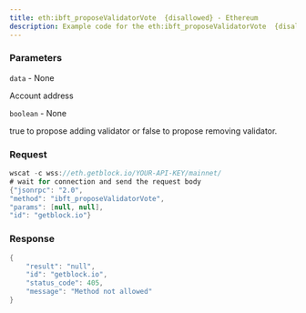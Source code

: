 ```yaml
---
title: eth:ibft_proposeValidatorVote  {disallowed} - Ethereum
description: Example code for the eth:ibft_proposeValidatorVote  {disallowed} ws method. Сomplete guide on how to use eth:ibft_proposeValidatorVote  {disallowed} ws in GetBlock.io Web3 documentation.
---
```


### Parameters


`data` - None

Account address

`boolean` - None

true to propose adding validator or false to propose removing validator.

### Request

``` java
wscat -c wss://eth.getblock.io/YOUR-API-KEY/mainnet/ 
# wait for connection and send the request body 
{"jsonrpc": "2.0",
"method": "ibft_proposeValidatorVote",
"params": [null, null],
"id": "getblock.io"}
```

###  Response

``` java
{
    "result": "null",
    "id": "getblock.io",
    "status_code": 405,
    "message": "Method not allowed"
}
```

